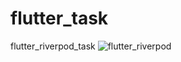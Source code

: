 # flutter_task
flutter_riverpod_task
![flutter_riverpod](https://github.com/oguzhanmavii/flutter_task/assets/77650437/585bd5e6-dccf-474f-93e6-5535c9ec7de2)
